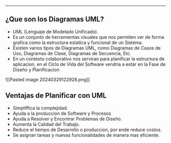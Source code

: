 
---
## ¿Que son los Diagramas UML?

- UML (Lenguaje de Modelado Unificado).
- Es un conjunto de herramientas visuales que nos permiten ver de forma grafica como la estructura estatica y funcional de un Sistema. 
- Existen varios tipos de Diagramas UML, como Diagramas de Casos de Uso, Diagramas de Clase, Diagramas de Secuencia, Etc.
- En un contexto colaborativo nos serviran para planificar la estructura de aplicacion, en el Ciclo de Vida del Software vendria a estar en la Fase de Diseño y Planificacion

![[Pasted image 20240329122928.png]]
## Ventajas de Planificar con UML

- Simpliffica la complejidad.
- Ayuda a la produccion de Software y Procesos 
- Ayuda a Resolver y Encontrar Problemas de Diseño.
- Aumenta la Calidad del Trabajo.
- Reduce el tiempo de Desarrollo o produccion, por ende reduce costos.
- Se asignan tareas y nuevas funcionalidades de manera mas eficiente.





